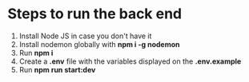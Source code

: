 # Steps to run the back end

1) Install Node JS in case you don't have it
2) Install nodemon globally with <b>npm i -g nodemon</b>
3) Run <b>npm i</b>
4) Create a <b>.env</b> file with the variables displayed on the <b>.env.example</b>
5) Run <b>npm run start:dev</b>